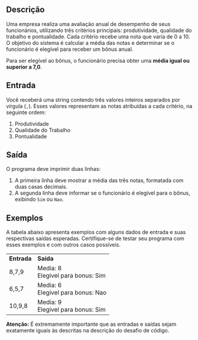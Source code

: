 <div><h2>Descrição</h2>

<p>Uma empresa realiza uma avaliação anual de desempenho de seus funcionários, utilizando três critérios principais: produtividade, qualidade do trabalho&nbsp;e pontualidade. Cada critério recebe uma nota que varia de 0 a 10. O objetivo do sistema é calcular a média das notas e determinar se o funcionário é elegível para receber um bônus anual.</p>

<p>Para ser elegível ao bônus, o funcionário precisa obter uma <strong>média igual ou superior a 7,0</strong>.</p>

<h2>Entrada</h2>

<p>Você receberá uma string contendo três valores inteiros separados por vírgula (<code>,</code>). Esses valores representam as notas atribuídas a cada critério, na seguinte ordem:</p>

<ol>
	<li>Produtividade</li>
	<li>Qualidade do Trabalho</li>
	<li>Pontualidade</li>
</ol>

<h2>Saída</h2>

<p>O programa deve imprimir duas linhas:</p>

<ol>
	<li>A primeira linha deve mostrar a média das três notas, formatada com duas casas decimais.</li>
	<li>A segunda linha deve informar se o funcionário é elegível para o bônus, exibindo <code>Sim</code> ou <code>Nao</code>.</li>
</ol>

<h2>Exemplos</h2>

<p>A tabela abaixo apresenta exemplos com alguns dados de entrada e suas respectivas saídas esperadas. Certifique-se de testar seu programa com esses exemplos e com outros casos possíveis.</p>

<table>
	<tbody>
		<tr>
			<td><strong>Entrada</strong></td>
			<td><strong>Saída</strong></td>
		</tr>
		<tr>
			<td>8,7,9</td>
			<td>Media: 8<br>
			Elegivel para bonus: Sim</td>
		</tr>
		<tr>
			<td>6,5,7</td>
			<td>Media: 6<br>
			Elegivel para bonus: Nao</td>
		</tr>
		<tr>
			<td>10,9,8</td>
			<td>Media: 9<br>
			Elegivel para bonus: Sim</td>
		</tr>
	</tbody>
</table>

<p><strong>Atenção:</strong>&nbsp;É extremamente importante que as entradas e saídas sejam exatamente iguais às descritas na descrição do desafio de código.</p> <br><br></div>